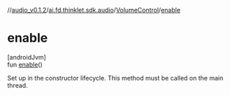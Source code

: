 //[audio_v0.1.2](../../../index.md)/[ai.fd.thinklet.sdk.audio](../index.md)/[VolumeControl](index.md)/[enable](enable.md)

# enable

[androidJvm]\
fun [enable](enable.md)()

Set up in the constructor lifecycle. This method must be called on the main thread.
